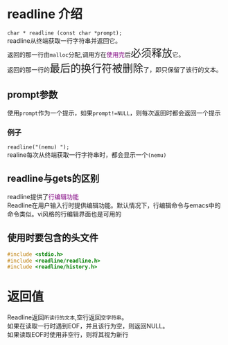 # readline 介绍
`char * readline (const char *prompt);`  
readline从终端获取一行字符串并返回它。  
返回的那一行由`malloc`分配,调用方在<font color=purple>使用完</font>后<font size=5>必须释放</font>它。  
返回的那一行的<font size=5>最后的换行符被删除</font>了，即只保留了该行的文本。  

## prompt参数
使用`prompt`作为一个提示，如果`prompt!=NULL`，则每次返回时都会返回一个提示  

### 例子
`readline("(nemu) ");`  
realine每次从终端获取一行字符串时，都会显示一个`(nemu) `  


## readline与gets的区别

readline提供了<font color=purple>行编辑功能</font>  
Readline在用户输入行时提供编辑功能。默认情况下，行编辑命令与emacs中的命令类似。vi风格的行编辑界面也是可用的  

## 使用时要包含的头文件  
```cpp
#include <stdio.h>
#include <readline/readline.h>
#include <readline/history.h>
```

# 返回值
Readline返回`所读行的文本`,空行返回`空字符串`。  
如果在读取一行时遇到EOF，并且该行为空，则返回NULL。  
如果读取EOF时使用非空行，则将其视为新行  


